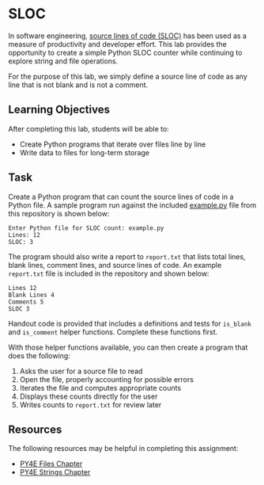 SLOC
====

In software engineering, [source lines of code (SLOC)](https://en.wikipedia.org/wiki/Source_lines_of_code) has been used as a measure of productivity and developer effort. This lab provides the opportunity to create a simple Python SLOC counter while continuing to explore string and file operations.

For the purpose of this lab, we simply define a source line of code as any line that is not blank and is not a comment.

Learning Objectives
-------------------

After completing this lab, students will be able to:

- Create Python programs that iterate over files line by line
- Write data to files for long-term storage

Task
----

Create a Python program that can count the source lines of code in a Python file. A sample program run against the included [example.py](example.py) file from this repository is shown below:

    Enter Python file for SLOC count: example.py
    Lines: 12
    SLOC: 3

The program should also write a report to `report.txt` that lists total lines, blank lines, comment lines, and source lines of code. An example `report.txt` file is included in the repository and shown below:

    Lines 12
    Blank Lines 4
    Comments 5
    SLOC 3

Handout code is provided that includes a definitions and tests for `is_blank` and `is_comment` helper functions. Complete these functions first.

With those helper functions available, you can then create a program that does the following:

1. Asks the user for a source file to read
2. Open the file, properly accounting for possible errors
3. Iterates the file and computes appropriate counts
4. Displays these counts directly for the user
5. Writes counts to `report.txt` for review later

Resources
---------

The following resources may be helpful in completing this assignment:

- [PY4E Files Chapter](https://www.py4e.com/html3/07-files)
- [PY4E Strings Chapter](https://www.py4e.com/html3/06-strings)
